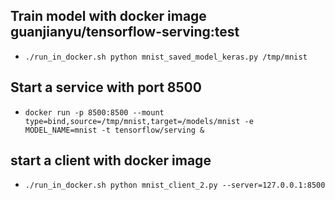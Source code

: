 ## Train model with docker image guanjianyu/tensorflow-serving:test
* `./run_in_docker.sh python mnist_saved_model_keras.py /tmp/mnist`

## Start a service with port 8500
* `docker run -p 8500:8500 --mount type=bind,source=/tmp/mnist,target=/models/mnist -e MODEL_NAME=mnist -t tensorflow/serving &`

## start a client with docker image
* `./run_in_docker.sh python mnist_client_2.py --server=127.0.0.1:8500`

